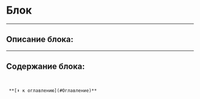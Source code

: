 # Блок

---


## Описание блока:



---

## Содержание блока:

```markdown


 **[⬆ к оглавлению](#Оглавление)**

```
